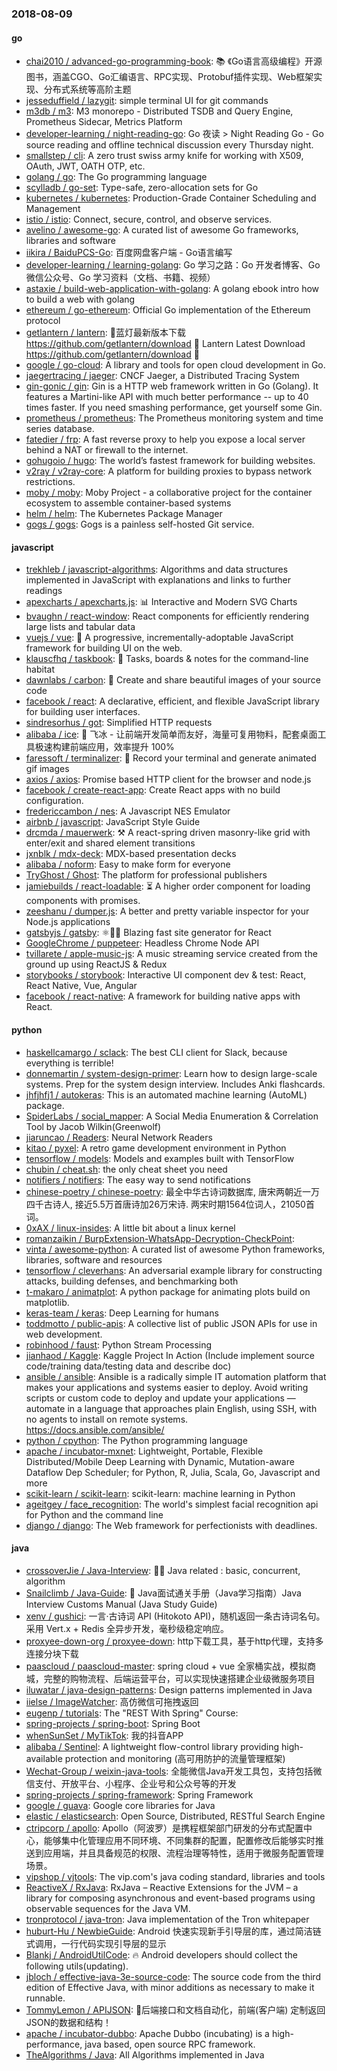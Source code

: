 ### 2018-08-09

#### go
* [chai2010 / advanced-go-programming-book](https://github.com/chai2010/advanced-go-programming-book): 📚 《Go语言高级编程》开源图书，涵盖CGO、Go汇编语言、RPC实现、Protobuf插件实现、Web框架实现、分布式系统等高阶主题
* [jesseduffield / lazygit](https://github.com/jesseduffield/lazygit): simple terminal UI for git commands
* [m3db / m3](https://github.com/m3db/m3): M3 monorepo - Distributed TSDB and Query Engine, Prometheus Sidecar, Metrics Platform
* [developer-learning / night-reading-go](https://github.com/developer-learning/night-reading-go): Go 夜读 > Night Reading Go - Go source reading and offline technical discussion every Thursday night.
* [smallstep / cli](https://github.com/smallstep/cli): A zero trust swiss army knife for working with X509, OAuth, JWT, OATH OTP, etc.
* [golang / go](https://github.com/golang/go): The Go programming language
* [scylladb / go-set](https://github.com/scylladb/go-set): Type-safe, zero-allocation sets for Go
* [kubernetes / kubernetes](https://github.com/kubernetes/kubernetes): Production-Grade Container Scheduling and Management
* [istio / istio](https://github.com/istio/istio): Connect, secure, control, and observe services.
* [avelino / awesome-go](https://github.com/avelino/awesome-go): A curated list of awesome Go frameworks, libraries and software
* [iikira / BaiduPCS-Go](https://github.com/iikira/BaiduPCS-Go): 百度网盘客户端 - Go语言编写
* [developer-learning / learning-golang](https://github.com/developer-learning/learning-golang): Go 学习之路：Go 开发者博客、Go 微信公众号、Go 学习资料（文档、书籍、视频）
* [astaxie / build-web-application-with-golang](https://github.com/astaxie/build-web-application-with-golang): A golang ebook intro how to build a web with golang
* [ethereum / go-ethereum](https://github.com/ethereum/go-ethereum): Official Go implementation of the Ethereum protocol
* [getlantern / lantern](https://github.com/getlantern/lantern): 🔴蓝灯最新版本下载 https://github.com/getlantern/download 🔴 Lantern Latest Download https://github.com/getlantern/download 🔴
* [google / go-cloud](https://github.com/google/go-cloud): A library and tools for open cloud development in Go.
* [jaegertracing / jaeger](https://github.com/jaegertracing/jaeger): CNCF Jaeger, a Distributed Tracing System
* [gin-gonic / gin](https://github.com/gin-gonic/gin): Gin is a HTTP web framework written in Go (Golang). It features a Martini-like API with much better performance -- up to 40 times faster. If you need smashing performance, get yourself some Gin.
* [prometheus / prometheus](https://github.com/prometheus/prometheus): The Prometheus monitoring system and time series database.
* [fatedier / frp](https://github.com/fatedier/frp): A fast reverse proxy to help you expose a local server behind a NAT or firewall to the internet.
* [gohugoio / hugo](https://github.com/gohugoio/hugo): The world’s fastest framework for building websites.
* [v2ray / v2ray-core](https://github.com/v2ray/v2ray-core): A platform for building proxies to bypass network restrictions.
* [moby / moby](https://github.com/moby/moby): Moby Project - a collaborative project for the container ecosystem to assemble container-based systems
* [helm / helm](https://github.com/helm/helm): The Kubernetes Package Manager
* [gogs / gogs](https://github.com/gogs/gogs): Gogs is a painless self-hosted Git service.

#### javascript
* [trekhleb / javascript-algorithms](https://github.com/trekhleb/javascript-algorithms): Algorithms and data structures implemented in JavaScript with explanations and links to further readings
* [apexcharts / apexcharts.js](https://github.com/apexcharts/apexcharts.js): 📊 Interactive and Modern SVG Charts
* [bvaughn / react-window](https://github.com/bvaughn/react-window): React components for efficiently rendering large lists and tabular data
* [vuejs / vue](https://github.com/vuejs/vue): 🖖 A progressive, incrementally-adoptable JavaScript framework for building UI on the web.
* [klauscfhq / taskbook](https://github.com/klauscfhq/taskbook): 📓 Tasks, boards & notes for the command-line habitat
* [dawnlabs / carbon](https://github.com/dawnlabs/carbon): 🎨 Create and share beautiful images of your source code
* [facebook / react](https://github.com/facebook/react): A declarative, efficient, and flexible JavaScript library for building user interfaces.
* [sindresorhus / got](https://github.com/sindresorhus/got): Simplified HTTP requests
* [alibaba / ice](https://github.com/alibaba/ice): 🚀 飞冰 - 让前端开发简单而友好，海量可复用物料，配套桌面工具极速构建前端应用，效率提升 100%
* [faressoft / terminalizer](https://github.com/faressoft/terminalizer): 🦄 Record your terminal and generate animated gif images
* [axios / axios](https://github.com/axios/axios): Promise based HTTP client for the browser and node.js
* [facebook / create-react-app](https://github.com/facebook/create-react-app): Create React apps with no build configuration.
* [fredericcambon / nes](https://github.com/fredericcambon/nes): A Javascript NES Emulator
* [airbnb / javascript](https://github.com/airbnb/javascript): JavaScript Style Guide
* [drcmda / mauerwerk](https://github.com/drcmda/mauerwerk): ⚒ A react-spring driven masonry-like grid with enter/exit and shared element transitions
* [jxnblk / mdx-deck](https://github.com/jxnblk/mdx-deck): MDX-based presentation decks
* [alibaba / noform](https://github.com/alibaba/noform): Easy to make form for everyone
* [TryGhost / Ghost](https://github.com/TryGhost/Ghost): The platform for professional publishers
* [jamiebuilds / react-loadable](https://github.com/jamiebuilds/react-loadable): ⏳ A higher order component for loading components with promises.
* [zeeshanu / dumper.js](https://github.com/zeeshanu/dumper.js): A better and pretty variable inspector for your Node.js applications
* [gatsbyjs / gatsby](https://github.com/gatsbyjs/gatsby): ⚛️📄🚀 Blazing fast site generator for React
* [GoogleChrome / puppeteer](https://github.com/GoogleChrome/puppeteer): Headless Chrome Node API
* [tvillarete / apple-music-js](https://github.com/tvillarete/apple-music-js): A music streaming service created from the ground up using ReactJS & Redux
* [storybooks / storybook](https://github.com/storybooks/storybook): Interactive UI component dev & test: React, React Native, Vue, Angular
* [facebook / react-native](https://github.com/facebook/react-native): A framework for building native apps with React.

#### python
* [haskellcamargo / sclack](https://github.com/haskellcamargo/sclack): The best CLI client for Slack, because everything is terrible!
* [donnemartin / system-design-primer](https://github.com/donnemartin/system-design-primer): Learn how to design large-scale systems. Prep for the system design interview. Includes Anki flashcards.
* [jhfjhfj1 / autokeras](https://github.com/jhfjhfj1/autokeras): This is an automated machine learning (AutoML) package.
* [SpiderLabs / social_mapper](https://github.com/SpiderLabs/social_mapper): A Social Media Enumeration & Correlation Tool by Jacob Wilkin(Greenwolf)
* [jiaruncao / Readers](https://github.com/jiaruncao/Readers): Neural Network Readers
* [kitao / pyxel](https://github.com/kitao/pyxel): A retro game development environment in Python
* [tensorflow / models](https://github.com/tensorflow/models): Models and examples built with TensorFlow
* [chubin / cheat.sh](https://github.com/chubin/cheat.sh): the only cheat sheet you need
* [notifiers / notifiers](https://github.com/notifiers/notifiers): The easy way to send notifications
* [chinese-poetry / chinese-poetry](https://github.com/chinese-poetry/chinese-poetry): 最全中华古诗词数据库, 唐宋两朝近一万四千古诗人, 接近5.5万首唐诗加26万宋诗. 两宋时期1564位词人，21050首词。
* [0xAX / linux-insides](https://github.com/0xAX/linux-insides): A little bit about a linux kernel
* [romanzaikin / BurpExtension-WhatsApp-Decryption-CheckPoint](https://github.com/romanzaikin/BurpExtension-WhatsApp-Decryption-CheckPoint): 
* [vinta / awesome-python](https://github.com/vinta/awesome-python): A curated list of awesome Python frameworks, libraries, software and resources
* [tensorflow / cleverhans](https://github.com/tensorflow/cleverhans): An adversarial example library for constructing attacks, building defenses, and benchmarking both
* [t-makaro / animatplot](https://github.com/t-makaro/animatplot): A python package for animating plots build on matplotlib.
* [keras-team / keras](https://github.com/keras-team/keras): Deep Learning for humans
* [toddmotto / public-apis](https://github.com/toddmotto/public-apis): A collective list of public JSON APIs for use in web development.
* [robinhood / faust](https://github.com/robinhood/faust): Python Stream Processing
* [jianhaod / Kaggle](https://github.com/jianhaod/Kaggle): Kaggle Project In Action (Include implement source code/training data/testing data and describe doc)
* [ansible / ansible](https://github.com/ansible/ansible): Ansible is a radically simple IT automation platform that makes your applications and systems easier to deploy. Avoid writing scripts or custom code to deploy and update your applications — automate in a language that approaches plain English, using SSH, with no agents to install on remote systems. https://docs.ansible.com/ansible/
* [python / cpython](https://github.com/python/cpython): The Python programming language
* [apache / incubator-mxnet](https://github.com/apache/incubator-mxnet): Lightweight, Portable, Flexible Distributed/Mobile Deep Learning with Dynamic, Mutation-aware Dataflow Dep Scheduler; for Python, R, Julia, Scala, Go, Javascript and more
* [scikit-learn / scikit-learn](https://github.com/scikit-learn/scikit-learn): scikit-learn: machine learning in Python
* [ageitgey / face_recognition](https://github.com/ageitgey/face_recognition): The world's simplest facial recognition api for Python and the command line
* [django / django](https://github.com/django/django): The Web framework for perfectionists with deadlines.

#### java
* [crossoverJie / Java-Interview](https://github.com/crossoverJie/Java-Interview): 👨‍🎓 Java related : basic, concurrent, algorithm
* [Snailclimb / Java-Guide](https://github.com/Snailclimb/Java-Guide): 📖 Java面试通关手册（Java学习指南）Java Interview Customs Manual (Java Study Guide)
* [xenv / gushici](https://github.com/xenv/gushici): 一言·古诗词 API (Hitokoto API)，随机返回一条古诗词名句。采用 Vert.x + Redis 全异步开发，毫秒级稳定响应。
* [proxyee-down-org / proxyee-down](https://github.com/proxyee-down-org/proxyee-down): http下载工具，基于http代理，支持多连接分块下载
* [paascloud / paascloud-master](https://github.com/paascloud/paascloud-master): spring cloud + vue 全家桶实战，模拟商城，完整的购物流程、后端运营平台，可以实现快速搭建企业级微服务项目
* [iluwatar / java-design-patterns](https://github.com/iluwatar/java-design-patterns): Design patterns implemented in Java
* [iielse / ImageWatcher](https://github.com/iielse/ImageWatcher): 高仿微信可拖拽返回
* [eugenp / tutorials](https://github.com/eugenp/tutorials): The "REST With Spring" Course:
* [spring-projects / spring-boot](https://github.com/spring-projects/spring-boot): Spring Boot
* [whenSunSet / MyTikTok](https://github.com/whenSunSet/MyTikTok): 我的抖音APP
* [alibaba / Sentinel](https://github.com/alibaba/Sentinel): A lightweight flow-control library providing high-available protection and monitoring (高可用防护的流量管理框架)
* [Wechat-Group / weixin-java-tools](https://github.com/Wechat-Group/weixin-java-tools): 全能微信Java开发工具包，支持包括微信支付、开放平台、小程序、企业号和公众号等的开发
* [spring-projects / spring-framework](https://github.com/spring-projects/spring-framework): Spring Framework
* [google / guava](https://github.com/google/guava): Google core libraries for Java
* [elastic / elasticsearch](https://github.com/elastic/elasticsearch): Open Source, Distributed, RESTful Search Engine
* [ctripcorp / apollo](https://github.com/ctripcorp/apollo): Apollo（阿波罗）是携程框架部门研发的分布式配置中心，能够集中化管理应用不同环境、不同集群的配置，配置修改后能够实时推送到应用端，并且具备规范的权限、流程治理等特性，适用于微服务配置管理场景。
* [vipshop / vjtools](https://github.com/vipshop/vjtools): The vip.com's java coding standard, libraries and tools
* [ReactiveX / RxJava](https://github.com/ReactiveX/RxJava): RxJava – Reactive Extensions for the JVM – a library for composing asynchronous and event-based programs using observable sequences for the Java VM.
* [tronprotocol / java-tron](https://github.com/tronprotocol/java-tron): Java implementation of the Tron whitepaper
* [huburt-Hu / NewbieGuide](https://github.com/huburt-Hu/NewbieGuide): Android 快速实现新手引导层的库，通过简洁链式调用，一行代码实现引导层的显示
* [Blankj / AndroidUtilCode](https://github.com/Blankj/AndroidUtilCode): 🔥 Android developers should collect the following utils(updating).
* [jbloch / effective-java-3e-source-code](https://github.com/jbloch/effective-java-3e-source-code): The source code from the third edition of Effective Java, with minor additions as necessary to make it runnable.
* [TommyLemon / APIJSON](https://github.com/TommyLemon/APIJSON): 🚀后端接口和文档自动化，前端(客户端) 定制返回JSON的数据和结构！
* [apache / incubator-dubbo](https://github.com/apache/incubator-dubbo): Apache Dubbo (incubating) is a high-performance, java based, open source RPC framework.
* [TheAlgorithms / Java](https://github.com/TheAlgorithms/Java): All Algorithms implemented in Java
